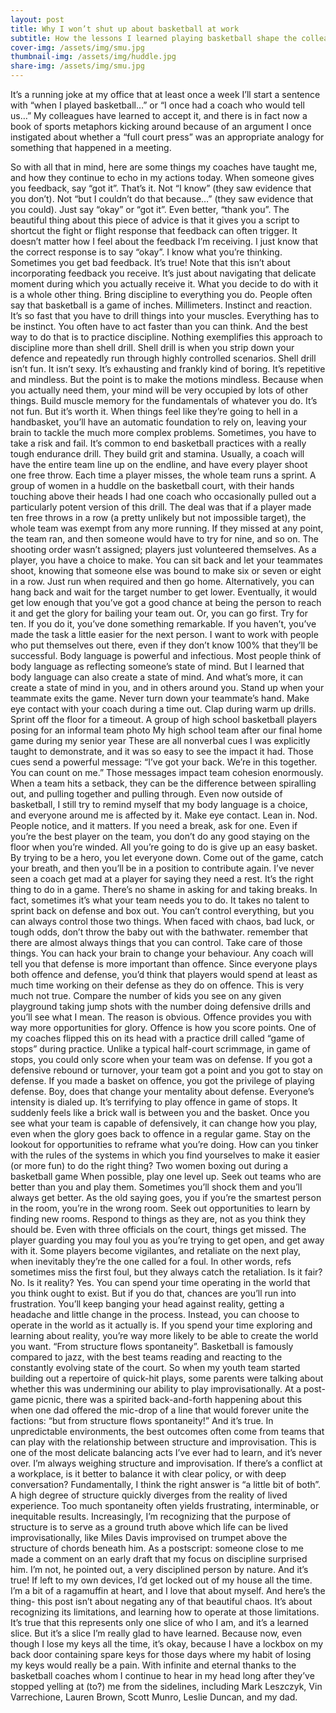 ```yaml
---
layout: post
title: Why I won’t shut up about basketball at work
subtitle: How the lessons I learned playing basketball shape the colleague I am today
cover-img: /assets/img/smu.jpg
thumbnail-img: /assets/img/huddle.jpg
share-img: /assets/img/smu.jpg
---
```


It’s a running joke at my office that at least once a week I’ll start a sentence with “when I played basketball…” or “I once had a coach who would tell us…” My colleagues have learned to accept it, and there is in fact now a book of sports metaphors kicking around because of an argument I once instigated about whether a “full court press” was an appropriate analogy for something that happened in a meeting.

So with all that in mind, here are some things my coaches have taught me, and how they continue to echo in my actions today.
When someone gives you feedback, say “got it”. That’s it.
Not “I know” (they saw evidence that you don’t). Not “but I couldn’t do that because…” (they saw evidence that you could). Just say “okay” or “got it”. Even better, “thank you”.
The beautiful thing about this piece of advice is that it gives you a script to shortcut the fight or flight response that feedback can often trigger. It doesn’t matter how I feel about the feedback I’m receiving. I just know that the correct response is to say “okay”.
I know what you’re thinking. Sometimes you get bad feedback. It’s true! Note that this isn’t about incorporating feedback you receive. It’s just about navigating that delicate moment during which you actually receive it. What you decide to do with it is a whole other thing.
Bring discipline to everything you do.
People often say that basketball is a game of inches. Millimeters. Instinct and reaction. It’s so fast that you have to drill things into your muscles. Everything has to be instinct. You often have to act faster than you can think. And the best way to do that is to practice discipline.
Nothing exemplifies this approach to discipline more than shell drill. Shell drill is when you strip down your defence and repeatedly run through highly controlled scenarios. Shell drill isn’t fun. It isn’t sexy. It’s exhausting and frankly kind of boring. It’s repetitive and mindless. But the point is to make the motions mindless. Because when you actually need them, your mind will be very occupied by lots of other things.
Build muscle memory for the fundamentals of whatever you do. It’s not fun. But it’s worth it. When things feel like they’re going to hell in a handbasket, you’ll have an automatic foundation to rely on, leaving your brain to tackle the much more complex problems.
Sometimes, you have to take a risk and fail.
It’s common to end basketball practices with a really tough endurance drill. They build grit and stamina. Usually, a coach will have the entire team line up on the endline, and have every player shoot one free throw. Each time a player misses, the whole team runs a sprint.
A group of women in a huddle on the basketball court, with their hands touching above their heads
I had one coach who occasionally pulled out a particularly potent version of this drill. The deal was that if a player made ten free throws in a row (a pretty unlikely but not impossible target), the whole team was exempt from any more running. If they missed at any point, the team ran, and then someone would have to try for nine, and so on. The shooting order wasn’t assigned; players just volunteered themselves.
As a player, you have a choice to make. You can sit back and let your teammates shoot, knowing that someone else was bound to make six or seven or eight in a row. Just run when required and then go home.
Alternatively, you can hang back and wait for the target number to get lower. Eventually, it would get low enough that you’ve got a good chance at being the person to reach it and get the glory for bailing your team out.
Or, you can go first. Try for ten. If you do it, you’ve done something remarkable. If you haven’t, you’ve made the task a little easier for the next person.
I want to work with people who put themselves out there, even if they don’t know 100% that they’ll be successful.
Body language is powerful and infectious.
Most people think of body language as reflecting someone’s state of mind. But I learned that body language can also create a state of mind. And what’s more, it can create a state of mind in you, and in others around you.
Stand up when your teammate exits the game. Never turn down your teammate’s hand. Make eye contact with your coach during a time out. Clap during warm up drills. Sprint off the floor for a timeout.
A group of high school basketball players posing for an informal team photo
My high school team after our final home game during my senior year
These are all nonverbal cues I was explicitly taught to demonstrate, and it was so easy to see the impact it had. Those cues send a powerful message: “I’ve got your back. We’re in this together. You can count on me.” Those messages impact team cohesion enormously. When a team hits a setback, they can be the difference between spiralling out, and pulling together and pulling through.
Even now outside of basketball, I still try to remind myself that my body language is a choice, and everyone around me is affected by it. Make eye contact. Lean in. Nod. People notice, and it matters.
If you need a break, ask for one.
Even if you’re the best player on the team, you don’t do any good staying on the floor when you’re winded. All you’re going to do is give up an easy basket. By trying to be a hero, you let everyone down. Come out of the game, catch your breath, and then you’ll be in a position to contribute again. I’ve never seen a coach get mad at a player for saying they need a rest. It’s the right thing to do in a game. There’s no shame in asking for and taking breaks. In fact, sometimes it’s what your team needs you to do.
It takes no talent to sprint back on defense and box out.
You can’t control everything, but you can always control those two things.
When faced with chaos, bad luck, or tough odds, don’t throw the baby out with the bathwater. remember that there are almost always things that you can control. Take care of those things.
You can hack your brain to change your behaviour.
Any coach will tell you that defense is more important than offence. Since everyone plays both offence and defense, you’d think that players would spend at least as much time working on their defense as they do on offence. This is very much not true. Compare the number of kids you see on any given playground taking jump shots with the number doing defensive drills and you’ll see what I mean.
The reason is obvious. Offence provides you with way more opportunities for glory. Offence is how you score points.
One of my coaches flipped this on its head with a practice drill called “game of stops” during practice. Unlike a typical half-court scrimmage, in game of stops, you could only score when your team was on defense. If you got a defensive rebound or turnover, your team got a point and you got to stay on defense. If you made a basket on offence, you got the privilege of playing defense.
Boy, does that change your mentality about defense. Everyone’s intensity is dialed up. It’s terrifying to play offence in game of stops. It suddenly feels like a brick wall is between you and the basket. Once you see what your team is capable of defensively, it can change how you play, even when the glory goes back to offence in a regular game.
Stay on the lookout for opportunities to reframe what you’re doing. How can you tinker with the rules of the systems in which you find yourselves to make it easier (or more fun) to do the right thing?
Two women boxing out during a basketball game
When possible, play one level up.
Seek out teams who are better than you and play them. Sometimes you’ll shock them and you’ll always get better. As the old saying goes, you if you’re the smartest person in the room, you’re in the wrong room. Seek out opportunities to learn by finding new rooms.
Respond to things as they are, not as you think they should be.
Even with three officials on the court, things get missed. The player guarding you may foul you as you’re trying to get open, and get away with it. Some players become vigilantes, and retaliate on the next play, when inevitably they’re the one called for a foul.
In other words, refs sometimes miss the first foul, but they always catch the retaliation. Is it fair? No. Is it reality? Yes.
You can spend your time operating in the world that you think ought to exist. But if you do that, chances are you’ll run into frustration. You’ll keep banging your head against reality, getting a headache and little change in the process. Instead, you can choose to operate in the world as it actually is. If you spend your time exploring and learning about reality, you’re way more likely to be able to create the world you want.
“From structure flows spontaneity”.
Basketball is famously compared to jazz, with the best teams reading and reacting to the constantly evolving state of the court. So when my youth team started building out a repertoire of quick-hit plays, some parents were talking about whether this was undermining our ability to play improvisationally. At a post-game picnic, there was a spirited back-and-forth happening about this when one dad offered the mic-drop of a line that would forever unite the factions: “but from structure flows spontaneity!”
And it’s true. In unpredictable environments, the best outcomes often come from teams that can play with the relationship between structure and improvisation. This is one of the most delicate balancing acts I’ve ever had to learn, and it’s never over. I’m always weighing structure and improvisation. If there’s a conflict at a workplace, is it better to balance it with clear policy, or with deep conversation?
Fundamentally, I think the right answer is “a little bit of both”. A high degree of structure quickly diverges from the reality of lived experience. Too much spontaneity often yields frustrating, interminable, or inequitable results.
Increasingly, I’m recognizing that the purpose of structure is to serve as a ground truth above which life can be lived improvisationally, like Miles Davis improvised on trumpet above the structure of chords beneath him.
As a postscript: someone close to me made a comment on an early draft that my focus on discipline surprised him. I’m not, he pointed out, a very disciplined person by nature. And it’s true! If left to my own devices, I’d get locked out of my house all the time. I’m a bit of a ragamuffin at heart, and I love that about myself. And here’s the thing- this post isn’t about negating any of that beautiful chaos. It’s about recognizing its limitations, and learning how to operate at those limitations. It’s true that this represents only one slice of who I am, and it’s a learned slice. But it’s a slice I’m really glad to have learned. Because now, even though I lose my keys all the time, it’s okay, because I have a lockbox on my back door containing spare keys for those days where my habit of losing my keys would really be a pain.
With infinite and eternal thanks to the basketball coaches whom I continue to hear in my head long after they’ve stopped yelling at (to?) me from the sidelines, including Mark Leszczyk, Vin Varrechione, Lauren Brown, Scott Munro, Leslie Duncan, and my dad.
